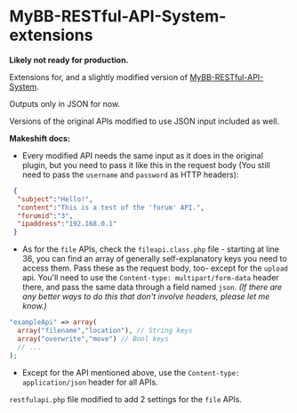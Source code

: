 # MyBB-RESTful-API-System-extensions
**Likely not ready for production.** 

Extensions for, and a slightly modified version of [MyBB-RESTful-API-System](https://github.com/mohamedbenjelloun/MyBB-RESTful-API-System).

Outputs only in JSON for now.

Versions of the original APIs modified to use JSON input included as well.

**Makeshift docs:**
  - Every modified API needs the same input as it does in the original plugin, but you need to pass it like this in the request body (You still need to pass the `username` and `password` as HTTP headers):
  ```json
   {
    "subject":"Hello!",
    "content":"This is a test of the 'forum' API.",
    "forumid":"3",
    "ipaddress":"192.168.0.1"
   }
  ```
  - As for the `file` APIs, check the `fileapi.class.php` file - starting at line 36, you can find an array of generally self-explanatory keys you need to access them. Pass these as the request body, too- except for the `upload` api. You'll need to use the `Content-type: multipart/form-data` header there, and pass the same data through a field named `json`. *(If there are any better ways to do this that don't involve headers, please let me know.)*
  ```php
  "exampleApi" => array(
    array("filename","location"), // String keys
    array("overwrite","move") // Bool keys
    // ...
  );
  ```
  - Except for the API mentioned above, use the `Content-type: application/json` header for all APIs.

`restfulapi.php` file modified to add 2 settings for the `file` APIs.
